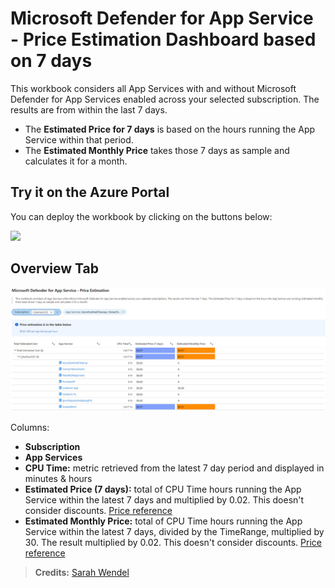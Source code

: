 # Microsoft Defender for App Service - Price Estimation Dashboard based on 7 days

This workbook considers all App Services with and without Microsoft Defender for App Services enabled across your selected subscription. The results are from within the last 7 days. 
- The **Estimated Price for 7 days** is based on the hours running the App Service within that period.
- The **Estimated Monthly Price** takes those 7 days as sample and calculates it for a month.

## Try it on the Azure Portal
You can deploy the workbook by clicking on the buttons below:

<a href="https://portal.azure.com/#create/Microsoft.Template/uri/https%3A%2F%2Fraw.githubusercontent.com%2Fsarahwendel%2FMicrosoftDefenderCostWorkbooks%2Fmain%2FMicrosoft%20Defender%20for%20App%20Service%20-%20Price%20Estimation.json" target="_blank"><img src="https://aka.ms/deploytoazurebutton"/></a>

## Overview Tab
![Image of OverviewTab](OverviewofWorkbook.png)

Columns:
- **Subscription** 
- **App Services**
- **CPU Time:** metric retrieved from the latest 7 day period and displayed in minutes & hours
- **Estimated Price (7 days):** total of CPU Time hours running the App Service within the latest 7 days and multiplied by 0.02. This doesn't consider discounts. [Price reference](https://azure.microsoft.com/en-us/pricing/details/azure-defender/)
- **Estimated Monthly Price:** total of CPU Time hours running the App Service within the latest 7 days, divided by the TimeRange, multiplied by 30. The result multiplied by 0.02. This doesn't consider discounts. [Price reference](https://azure.microsoft.com/en-us/pricing/details/azure-defender/)


> **Credits:** [Sarah Wendel](https://www.linkedin.com/in/sarahwendel/)
